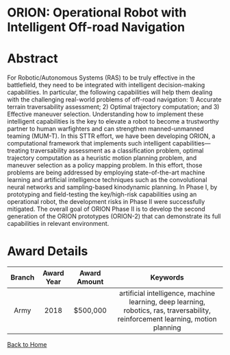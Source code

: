 
ORION: Operational Robot with Intelligent Off-road Navigation
=============================================================

# Abstract


For Robotic/Autonomous Systems (RAS) to be truly effective in the battlefield, they need to be integrated with intelligent decision-making capabilities. In particular, the following capabilities will help them dealing with the challenging real-world problems of off-road navigation: 1) Accurate terrain traversability assessment; 2) Optimal trajectory computation; and 3) Effective maneuver selection. Understanding how to implement these intelligent capabilities is the key to elevate a robot to become a trustworthy partner to human warfighters and can strengthen manned-unmanned teaming (MUM-T). In this STTR effort, we have been developing ORION, a computational framework that implements such intelligent capabilities—treating traversability assessment as a classification problem, optimal trajectory computation as a heuristic motion planning problem, and maneuver selection as a policy mapping problem. In this effort, those problems are being addressed by employing state-of-the-art machine learning and artificial intelligence techniques such as the convolutional neural networks and sampling-based kinodynamic planning. In Phase I, by prototyping and field-testing the key/high-risk capabilities using an operational robot, the development risks in Phase II were successfully mitigated. The overall goal of ORION Phase II is to develop the second generation of the ORION prototypes (ORION-2) that can demonstrate its full capabilities in relevant environment.  

# Award Details

|Branch|Award Year|Award Amount|Keywords|
| :---: | :---: | :---: | :---: |
|Army|2018|$500,000|artificial intelligence, machine learning, deep learning, robotics, ras, traversability, reinforcement learning, motion planning|
  
  


[Back to Home](https://github.com/chrischow/dod_sbir_awards/Reports/CC/#1096)